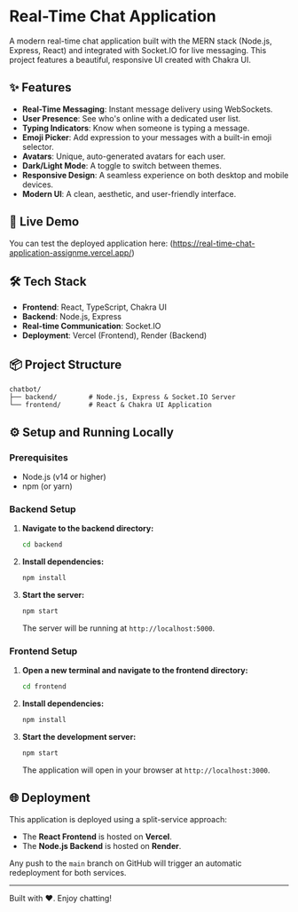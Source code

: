 # Real-Time Chat Application

A modern real-time chat application built with the MERN stack (Node.js, Express, React) and integrated with Socket.IO for live messaging. This project features a beautiful, responsive UI created with Chakra UI.

## ✨ Features

- **Real-Time Messaging**: Instant message delivery using WebSockets.
- **User Presence**: See who's online with a dedicated user list.
- **Typing Indicators**: Know when someone is typing a message.
- **Emoji Picker**: Add expression to your messages with a built-in emoji selector.
- **Avatars**: Unique, auto-generated avatars for each user.
- **Dark/Light Mode**: A toggle to switch between themes.
- **Responsive Design**: A seamless experience on both desktop and mobile devices.
- **Modern UI**: A clean, aesthetic, and user-friendly interface.

## 🚀 Live Demo

You can test the deployed application here: (https://real-time-chat-application-assignme.vercel.app/)

## 🛠️ Tech Stack

- **Frontend**: React, TypeScript, Chakra UI
- **Backend**: Node.js, Express
- **Real-time Communication**: Socket.IO
- **Deployment**: Vercel (Frontend), Render (Backend)

## 📦 Project Structure

```
chatbot/
├── backend/        # Node.js, Express & Socket.IO Server
└── frontend/       # React & Chakra UI Application
```

## ⚙️ Setup and Running Locally

### Prerequisites

- Node.js (v14 or higher)
- npm (or yarn)

### Backend Setup

1.  **Navigate to the backend directory:**
    ```bash
    cd backend
    ```
2.  **Install dependencies:**
    ```bash
    npm install
    ```
3.  **Start the server:**
    ```bash
    npm start
    ```
    The server will be running at `http://localhost:5000`.

### Frontend Setup

1.  **Open a new terminal and navigate to the frontend directory:**
    ```bash
    cd frontend
    ```
2.  **Install dependencies:**
    ```bash
    npm install
    ```
3.  **Start the development server:**
    ```bash
    npm start
    ```
    The application will open in your browser at `http://localhost:3000`.

## 🌐 Deployment

This application is deployed using a split-service approach:

-   The **React Frontend** is hosted on **Vercel**.
-   The **Node.js Backend** is hosted on **Render**.

Any push to the `main` branch on GitHub will trigger an automatic redeployment for both services.

---

Built with ❤️. Enjoy chatting! 
